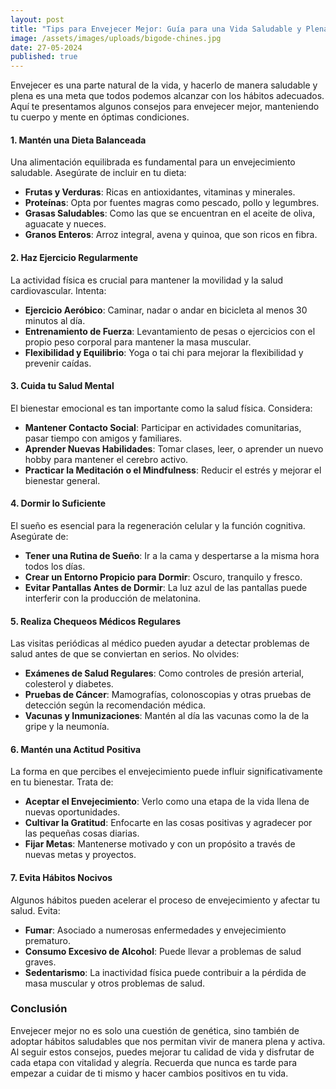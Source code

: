 ```yaml
---
layout: post
title: "Tips para Envejecer Mejor: Guía para una Vida Saludable y Plena"
image: /assets/images/uploads/bigode-chines.jpg
date: 27-05-2024
published: true
---
```

Envejecer es una parte natural de la vida, y hacerlo de manera saludable y plena es una meta que todos podemos alcanzar con los hábitos adecuados. Aquí te presentamos algunos consejos para envejecer mejor, manteniendo tu cuerpo y mente en óptimas condiciones.

#### 1. Mantén una Dieta Balanceada

Una alimentación equilibrada es fundamental para un envejecimiento saludable. Asegúrate de incluir en tu dieta:

* **Frutas y Verduras**: Ricas en antioxidantes, vitaminas y minerales.
* **Proteínas**: Opta por fuentes magras como pescado, pollo y legumbres.
* **Grasas Saludables**: Como las que se encuentran en el aceite de oliva, aguacate y nueces.
* **Granos Enteros**: Arroz integral, avena y quinoa, que son ricos en fibra.

#### 2. Haz Ejercicio Regularmente

La actividad física es crucial para mantener la movilidad y la salud cardiovascular. Intenta:

* **Ejercicio Aeróbico**: Caminar, nadar o andar en bicicleta al menos 30 minutos al día.
* **Entrenamiento de Fuerza**: Levantamiento de pesas o ejercicios con el propio peso corporal para mantener la masa muscular.
* **Flexibilidad y Equilibrio**: Yoga o tai chi para mejorar la flexibilidad y prevenir caídas.

#### 3. Cuida tu Salud Mental

El bienestar emocional es tan importante como la salud física. Considera:

* **Mantener Contacto Social**: Participar en actividades comunitarias, pasar tiempo con amigos y familiares.
* **Aprender Nuevas Habilidades**: Tomar clases, leer, o aprender un nuevo hobby para mantener el cerebro activo.
* **Practicar la Meditación o el Mindfulness**: Reducir el estrés y mejorar el bienestar general.

#### 4. Dormir lo Suficiente

El sueño es esencial para la regeneración celular y la función cognitiva. Asegúrate de:

* **Tener una Rutina de Sueño**: Ir a la cama y despertarse a la misma hora todos los días.
* **Crear un Entorno Propicio para Dormir**: Oscuro, tranquilo y fresco.
* **Evitar Pantallas Antes de Dormir**: La luz azul de las pantallas puede interferir con la producción de melatonina.

#### 5. Realiza Chequeos Médicos Regulares

Las visitas periódicas al médico pueden ayudar a detectar problemas de salud antes de que se conviertan en serios. No olvides:

* **Exámenes de Salud Regulares**: Como controles de presión arterial, colesterol y diabetes.
* **Pruebas de Cáncer**: Mamografías, colonoscopias y otras pruebas de detección según la recomendación médica.
* **Vacunas y Inmunizaciones**: Mantén al día las vacunas como la de la gripe y la neumonía.

#### 6. Mantén una Actitud Positiva

La forma en que percibes el envejecimiento puede influir significativamente en tu bienestar. Trata de:

* **Aceptar el Envejecimiento**: Verlo como una etapa de la vida llena de nuevas oportunidades.
* **Cultivar la Gratitud**: Enfocarte en las cosas positivas y agradecer por las pequeñas cosas diarias.
* **Fijar Metas**: Mantenerse motivado y con un propósito a través de nuevas metas y proyectos.

#### 7. Evita Hábitos Nocivos

Algunos hábitos pueden acelerar el proceso de envejecimiento y afectar tu salud. Evita:

* **Fumar**: Asociado a numerosas enfermedades y envejecimiento prematuro.
* **Consumo Excesivo de Alcohol**: Puede llevar a problemas de salud graves.
* **Sedentarismo**: La inactividad física puede contribuir a la pérdida de masa muscular y otros problemas de salud.

### Conclusión

Envejecer mejor no es solo una cuestión de genética, sino también de adoptar hábitos saludables que nos permitan vivir de manera plena y activa. Al seguir estos consejos, puedes mejorar tu calidad de vida y disfrutar de cada etapa con vitalidad y alegría. Recuerda que nunca es tarde para empezar a cuidar de ti mismo y hacer cambios positivos en tu vida.
